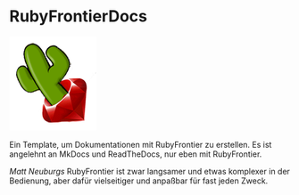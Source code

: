# RubyFrontierDocs

![Logo](rubyfrontierlogo.png)

Ein Template, um Dokumentationen mit RubyFrontier zu erstellen. Es ist angelehnt an MkDocs und ReadTheDocs, nur eben mit RubyFrontier.

*Matt Neuburgs* RubyFrontier ist zwar langsamer und etwas komplexer in der Bedienung, aber dafür vielseitiger und anpaßbar für fast jeden Zweck.
